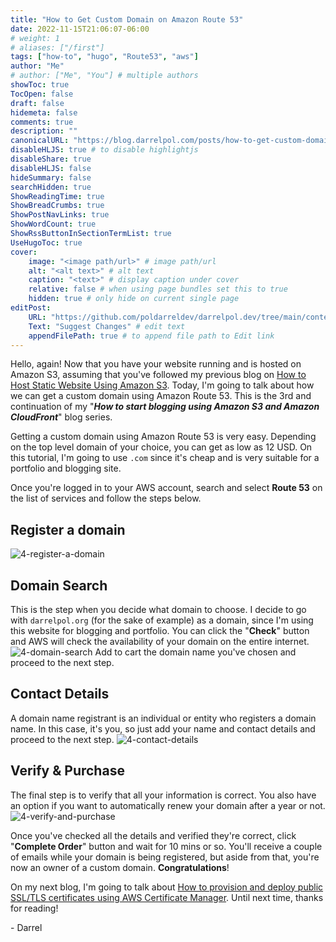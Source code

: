 ```yaml
---
title: "How to Get Custom Domain on Amazon Route 53"
date: 2022-11-15T21:06:07-06:00
# weight: 1
# aliases: ["/first"]
tags: ["how-to", "hugo", "Route53", "aws"]
author: "Me"
# author: ["Me", "You"] # multiple authors
showToc: true
TocOpen: false
draft: false
hidemeta: false
comments: true
description: ""
canonicalURL: "https://blog.darrelpol.com/posts/how-to-get-custom-domain-on-amazon-route-53"
disableHLJS: true # to disable highlightjs
disableShare: true
disableHLJS: false
hideSummary: false
searchHidden: true
ShowReadingTime: true
ShowBreadCrumbs: true
ShowPostNavLinks: true
ShowWordCount: true
ShowRssButtonInSectionTermList: true
UseHugoToc: true
cover:
    image: "<image path/url>" # image path/url
    alt: "<alt text>" # alt text
    caption: "<text>" # display caption under cover
    relative: false # when using page bundles set this to true
    hidden: true # only hide on current single page
editPost:
    URL: "https://github.com/poldarreldev/darrelpol.dev/tree/main/content"
    Text: "Suggest Changes" # edit text
    appendFilePath: true # to append file path to Edit link
---
```

Hello, again! Now that you have your website running and is hosted on Amazon S3, assuming that you've followed my previous blog on [How to Host Static Website Using Amazon S3](../how-to-host-static-website-using-amazon-s3). Today, I'm going to talk about how we can get a custom domain using Amazon Route 53. This is the 3rd and continuation of my "***How to start blogging using Amazon S3 and Amazon CloudFront***" blog series. 

Getting a custom domain using Amazon Route 53 is very easy. Depending on the top level domain of your choice, you can get as low as 12 USD. On this tutorial, I'm going to use `.com` since it's cheap and is very suitable for a portfolio and blogging site. 

Once you're logged in to your AWS account, search and select **Route 53** on the list of services and follow the steps below.

## Register a domain
![4-register-a-domain](/4-register-a-domain.png)

## Domain Search
This is the step when you decide what domain to choose. I decide to go with `darrelpol.org` (for the sake of example) as a domain, since I'm using this website for blogging and portfolio. You can click the "**Check**" button and AWS will check the availability of your domain on the entire internet. 
![4-domain-search](/4-domain-search.png)
Add to cart the domain name you've chosen and proceed to the next step.

## Contact Details
A domain name registrant is an individual or entity who registers a domain name. In this case, it's you, so just add your name and contact details and proceed to the next step.
![4-contact-details](/4-contact-details.png)

## Verify & Purchase
The final step is to verify that all your information is correct. You also have an option if you want to automatically renew your domain after a year or not. 
![4-verify-and-purchase](/4-verify-and-purchase.png)

Once you've checked all the details and verified they're correct, click "**Complete Order**" button and wait for 10 mins or so. You'll receive a couple of emails while your domain is being registered, but aside from that, you're now an owner of a custom domain. **Congratulations**! 

On my next blog, I'm going to talk about [How to provision and deploy public SSL/TLS certificates using AWS Certificate Manager](../how-to-provision-and-deploy-public-certificates). Until next time, thanks for reading! 

\- Darrel



